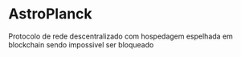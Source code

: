 # AstroPlanck
Protocolo de rede descentralizado com hospedagem espelhada em blockchain sendo impossivel ser bloqueado
